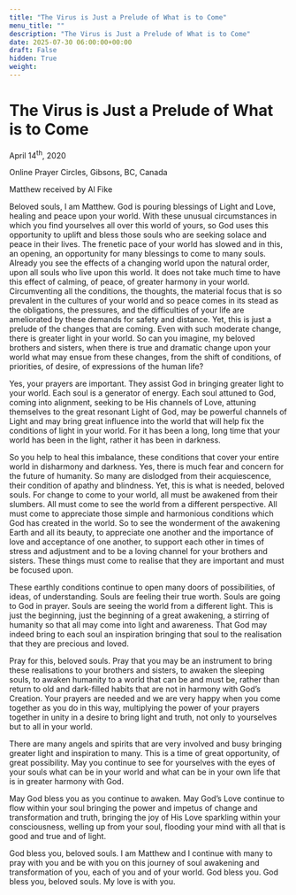 ```yaml
---
title: "The Virus is Just a Prelude of What is to Come"
menu_title: ""
description: "The Virus is Just a Prelude of What is to Come"
date: 2025-07-30 06:00:00+00:00
draft: False
hidden: True
weight:
---
```

# The Virus is Just a Prelude of What is to Come

April 14<sup>th</sup>, 2020

Online Prayer Circles, Gibsons, BC, Canada

Matthew received by Al Fike

Beloved souls, I am Matthew. God is pouring blessings of Light and Love, healing and peace upon your world. With these unusual circumstances in which you find yourselves all over this world of yours, so God uses this opportunity to uplift and bless those souls who are seeking solace and peace in their lives. The frenetic pace of your world has slowed and in this, an opening, an opportunity for many blessings to come to many souls. Already you see the effects of a changing world upon the natural order, upon all souls who live upon this world. It does not take much time to have this effect of calming, of peace, of greater harmony in your world. Circumventing all the conditions, the thoughts, the material focus that is so prevalent in the cultures of your world and so peace comes in its stead as the obligations, the pressures, and the difficulties of your life are ameliorated by these demands for safety and distance. Yet, this is just a prelude of the changes that are coming. Even with such moderate change, there is greater light in your world. So can you imagine, my beloved brothers and sisters, when there is true and dramatic change upon your world what may ensue from these changes, from the shift of conditions, of priorities, of desire, of expressions of the human life?

Yes, your prayers are important. They assist God in bringing greater light to your world. Each soul is a generator of energy. Each soul attuned to God, coming into alignment, seeking to be His channels of Love, attuning themselves to the great resonant Light of God, may be powerful channels of Light and may bring great influence into the world that will help fix the conditions of light in your world. For it has been a long, long time that your world has been in the light, rather it has been in darkness.

So you help to heal this imbalance, these conditions that cover your entire world in disharmony and darkness. Yes, there is much fear and concern for the future of humanity. So many are dislodged from their acquiescence, their condition of apathy and blindness. Yet, this is what is needed, beloved souls. For change to come to your world, all must be awakened from their slumbers. All must come to see the world from a different perspective. All must come to appreciate those simple and harmonious conditions which God has created in the world. So to see the wonderment of the awakening Earth and all its beauty, to appreciate one another and the importance of love and acceptance of one another, to support each other in times of stress and adjustment and to be a loving channel for your brothers and sisters. These things must come to realise that they are important and must be focused upon.

These earthly conditions continue to open many doors of possibilities, of ideas, of understanding. Souls are feeling their true worth. Souls are going to God in prayer. Souls are seeing the world from a different light. This is just the beginning, just the beginning of a great awakening, a stirring of humanity so that all may come into light and awareness. That God may indeed bring to each soul an inspiration bringing that soul to the realisation that they are precious and loved.

Pray for this, beloved souls. Pray that you may be an instrument to bring these realisations to your brothers and sisters, to awaken the sleeping souls, to awaken humanity to a world that can be and must be, rather than return to old and dark-filled habits that are not in harmony with God’s Creation. Your prayers are needed and we are very happy when you come together as you do in this way, multiplying the power of your prayers together in unity in a desire to bring light and truth, not only to yourselves but to all in your world.

There are many angels and spirits that are very involved and busy bringing greater light and inspiration to many. This is a time of great opportunity, of great possibility. May you continue to see for yourselves with the eyes of your souls what can be in your world and what can be in your own life that is in greater harmony with God.

May God bless you as you continue to awaken. May God’s Love continue to flow within your soul bringing the power and impetus of change and transformation and truth, bringing the joy of His Love sparkling within your consciousness, welling up from your soul, flooding your mind with all that is good and true and of light.

God bless you, beloved souls. I am Matthew and I continue with many to pray with you and be with you on this journey of soul awakening and transformation of you, each of you and of your world. God bless you. God bless you, beloved souls. My love is with you.
